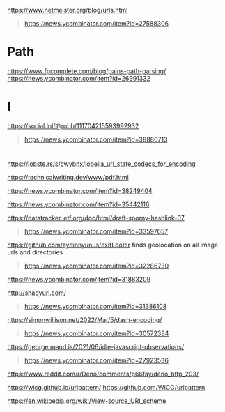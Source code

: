 https://www.netmeister.org/blog/urls.html
> https://news.ycombinator.com/item?id=27588306

# Path
https://www.fpcomplete.com/blog/pains-path-parsing/
https://news.ycombinator.com/item?id=26991332

# I
https://social.lol/@robb/111704215593992932
> https://news.ycombinator.com/item?id=38880713

#
https://lobste.rs/s/cwybnx/lobelia_url_state_codecs_for_encoding

https://technicalwriting.dev/www/pdf.html

https://news.ycombinator.com/item?id=38249404

https://news.ycombinator.com/item?id=35442116

https://datatracker.ietf.org/doc/html/draft-sporny-hashlink-07
> https://news.ycombinator.com/item?id=33597657

https://github.com/aydinnyunus/exifLooter finds geolocation on all image urls and directories
> https://news.ycombinator.com/item?id=32286730

https://news.ycombinator.com/item?id=31883209

http://shadyurl.com/
> https://news.ycombinator.com/item?id=31386108

https://simonwillison.net/2022/Mar/5/dash-encoding/
> https://news.ycombinator.com/item?id=30572384

https://george.mand.is/2021/06/idle-javascript-observations/
> https://news.ycombinator.com/item?id=27923536

https://www.reddit.com/r/Deno/comments/p66fay/deno_http_203/

https://wicg.github.io/urlpattern/
https://github.com/WICG/urlpattern

https://en.wikipedia.org/wiki/View-source_URI_scheme